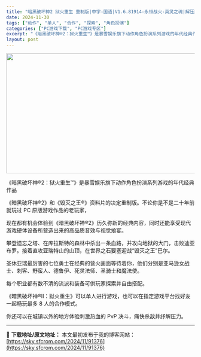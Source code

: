 ```yaml
---
title: "暗黑破坏神2 狱火重生 重制版|中字-国语|V1.6.81914-永恒战火-英灵之魂|解压即撸|"
date: 2024-11-30
tags: ["动作", "单人", "合作", "探索", "角色扮演"]
categories: ["PC游戏下载", "PC游戏专区"]
excerpt: "《暗黑破坏神®2：狱火重生™》是暴雪娱乐旗下动作角色扮演系列游戏的年代经典作品 《暗黑破坏神®2》和《毁灭之王®》资料片的决定重制版。不论你是不是二十年前就玩过 PC 原版游戏作品的老玩家， 现在都有机会体验到《暗黑破坏神®2》历久弥新的经典内容，同时还能享受现代游戏硬体设备所营造出来的高品质音效与&hellip;"
layout: post
---
```


<img class="aligncenter size-full wp-image-91367" src="https://sky.sfcrom.com/wp-content/uploads/2024/11/2024113013540174.webp" alt="" width="570" height="321" />

《暗黑破坏神®2：狱火重生™》是暴雪娱乐旗下动作角色扮演系列游戏的年代经典作品

《暗黑破坏神®2》和《毁灭之王®》资料片的决定重制版。不论你是不是二十年前就玩过 PC 原版游戏作品的老玩家，

现在都有机会体验到《暗黑破坏神®2》历久弥新的经典内容，同时还能享受现代游戏硬体设备所营造出来的高品质音效与视觉飨宴。

攀登遗忘之塔、在库拉斯特的森林中杀出一条血路，并攻向地狱的大门，击败迪亚布罗。接着直攻亚瑞特山的山顶，在世界之石要塞迎战“毁灭之王”巴尔。

圣休亚瑞最厉害的七位勇士在经典的营火画面等待着你，他们分别是亚马逊女战士、刺客、野蛮人、德鲁伊、死灵法师、圣骑士和魔法使。

每个职业都有数不清的流派和装备可供玩家探索并自由搭配。

《暗黑破坏神®II：狱火重生》可以单人进行游戏，也可以在指定游戏平台找好友一起畅玩最多 8 人的合作模式。

你还可以在城镇以外的地方体验刺激热血的 PvP 决斗，痛快杀敌并纾解压力。

---
📖 **下载地址/原文地址：** 本文最初发布于我的博客网站：[https://sky.sfcrom.com/2024/11/91376](https://sky.sfcrom.com/2024/11/91376)
